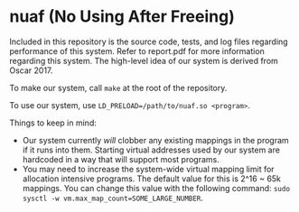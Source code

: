 # nuaf (No Using After Freeing)
Included in this repository is the source code, tests, and log files regarding performance of this system. Refer to report.pdf for more information regarding this system. The high-level idea of our system is derived from Oscar 2017.  

To make our system, call `make` at the root of the repository.  

To use our system, use `LD_PRELOAD=/path/to/nuaf.so <program>`.  

Things to keep in mind:
* Our system currently _will_ clobber any existing mappings in the program if it runs into them. Starting virtual addresses used by our system are hardcoded in a way that will support most programs.
* You may need to increase the system-wide virtual mapping limit for allocation intensive programs. The default value for this is 2^16 ~ 65k mappings. You can change this value with the following command: `sudo sysctl -w vm.max_map_count=SOME_LARGE_NUMBER`.
